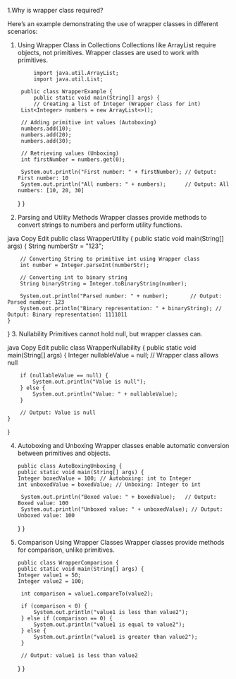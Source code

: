 1.Why is wrapper class required?

Here’s an example demonstrating the use of wrapper classes in different scenarios:

1. Using Wrapper Class in Collections
   Collections like ArrayList require objects, not primitives. Wrapper classes are used to work with primitives.


            import java.util.ArrayList;
            import java.util.List;

        public class WrapperExample {
            public static void main(String[] args) {
            // Creating a list of Integer (Wrapper class for int)
        List<Integer> numbers = new ArrayList<>();

        // Adding primitive int values (Autoboxing)
        numbers.add(10);
        numbers.add(20);
        numbers.add(30);

        // Retrieving values (Unboxing)
        int firstNumber = numbers.get(0);

        System.out.println("First number: " + firstNumber); // Output: First number: 10
        System.out.println("All numbers: " + numbers);      // Output: All numbers: [10, 20, 30]
    }
}
2. Parsing and Utility Methods
   Wrapper classes provide methods to convert strings to numbers and perform utility functions.

java
Copy
Edit
public class WrapperUtility {
public static void main(String[] args) {
String numberStr = "123";

        // Converting String to primitive int using Wrapper class
        int number = Integer.parseInt(numberStr);

        // Converting int to binary string
        String binaryString = Integer.toBinaryString(number);

        System.out.println("Parsed number: " + number);       // Output: Parsed number: 123
        System.out.println("Binary representation: " + binaryString); // Output: Binary representation: 1111011
    }
}
3. Nullability
   Primitives cannot hold null, but wrapper classes can.

java
Copy
Edit
public class WrapperNullability {
public static void main(String[] args) {
Integer nullableValue = null; // Wrapper class allows null

        if (nullableValue == null) {
            System.out.println("Value is null");
        } else {
            System.out.println("Value: " + nullableValue);
        }

        // Output: Value is null
    }
}

4. Autoboxing and Unboxing
   Wrapper classes enable automatic conversion between primitives and objects.

       public class AutoBoxingUnboxing {
       public static void main(String[] args) {
       Integer boxedValue = 100; // Autoboxing: int to Integer
       int unboxedValue = boxedValue; // Unboxing: Integer to int

        System.out.println("Boxed value: " + boxedValue);   // Output: Boxed value: 100
        System.out.println("Unboxed value: " + unboxedValue); // Output: Unboxed value: 100
    }
}
5. Comparison Using Wrapper Classes
   Wrapper classes provide methods for comparison, unlike primitives.

       public class WrapperComparison {
       public static void main(String[] args) {
       Integer value1 = 50;
       Integer value2 = 100;

        int comparison = value1.compareTo(value2);

        if (comparison < 0) {
            System.out.println("value1 is less than value2");
        } else if (comparison == 0) {
            System.out.println("value1 is equal to value2");
        } else {
            System.out.println("value1 is greater than value2");
        }

        // Output: value1 is less than value2
   }
   }


